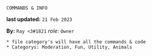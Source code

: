 `COMMANDS & INFO`

**last updated:** `21 Feb 2023`

**By:** `Ray <3#1821` *role:* `Owner`

```
* file category's will have all the commands & code 
* Categorys: Moderation, Fun, Utility, Animals 
```